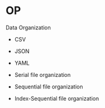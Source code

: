 # OP
Data Organization

- CSV
- JSON
- YAML
- Serial file organization
- Sequential file organization

- Index-Sequential file organization
